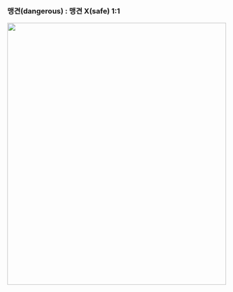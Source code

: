 ### 맹견(dangerous) : 맹견 X(safe) 1:1
<img src = "https://user-images.githubusercontent.com/94882776/171199453-5760e436-454c-4a97-b91c-31a36a471071.jpg" width = "500" height = "600"/>
